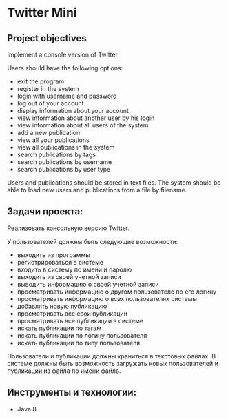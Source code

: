 # Twitter Mini
## Project objectives
Implement a console version of Twitter.

Users should have the following options:
- exit the program
- register in the system
- login with username and password
- log out of your account
- display information about your account
- view information about another user by his login
- view information about all users of the system
- add a new publication
- view all your publications
- view all publications in the system
- search publications by tags
- search publications by username
- search publications by user type

Users and publications should be stored in text files. The system should be able to load new users and publications from a file by filename.
## Задачи проекта:
Реализовать консольную версию Twitter. 

У пользователей должны быть следующие возможности:
- выходить из программы
- регистрироваться в системе
- входить в систему по имени и паролю
- выходить из своей учетной записи
- выводить информацию о своей учетной записи
- просматривать информацию о другом пользователе по его логину
- просматривать информацию о всех пользователях системы
- добавлять новую публикацию
- просматривать все свои публикации 
- просматривать все публикации в системе
- искать публикации по тэгам
- искать публикации по логину пользователя
- искать публикации по типу пользователя

Пользователи и публикации должны храниться в текстовых файлах. В системе должны быть возможность загружать новых пользователей и публикации из файла по имени файла.
## Инструменты и технологии:
- Java 8

